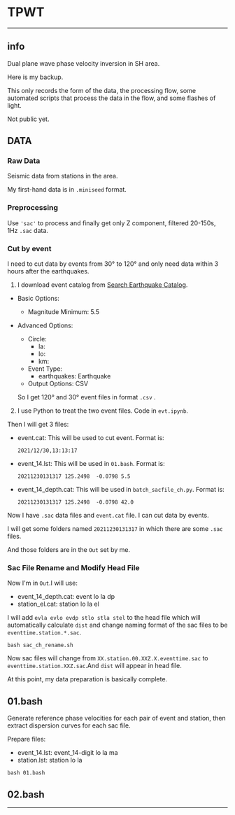 # TPWT
---
## info
Dual plane wave phase velocity inversion in SH area.

Here is my backup.

This only records the form of the data,
the processing flow, some automated scripts that
process the data in the flow,
and some flashes of light.

Not public yet.
## DATA
### Raw Data
Seismic data from stations in the area.

My first-hand data is in `.miniseed` format.

### Preprocessing
Use `'sac'` to process and finally get only Z component, filtered 20-150s, 1Hz `.sac` data.
### Cut by event
I need to cut data by events from 30&deg; to 120&deg; and only need data within 3 hours after the earthquakes.

1. I download event catalog from 
[Search Earthquake Catalog](https://earthquake.usgs.gov/earthquakes/search/).

- Basic Options: 
   - Magnitude Minimum: 5.5

- Advanced Options:
  - Circle:
    - la:
    - lo:
    - km:
  - Event Type:
    - earthquakes: Earthquake
  - Output Options: CSV
  
  So I get 120&deg; and 30&deg; event files in format `.csv` .

2. I use Python to treat the two event files. Code in `evt.ipynb`.

  Then I will get 3 files:
  - event.cat: This will be used to cut event. Format is:

    `2021/12/30,13:13:17`
  - event_14.lst: This will be used in `01.bash`. Format is:

    `20211230131317 125.2498  -0.0798 5.5`
  - event_14_depth.cat: This will be used in `batch_sacfile_ch.py`. Format is:

    `20211230131317 125.2498  -0.0798 42.0`

Now I have `.sac` data files and `event.cat` file. I can cut data by events.

I will get some folders named `20211230131317` in which there are some `.sac` files.

And those folders are in the `Out` set by me.

### Sac File Rename and Modify Head File

Now I'm in `Out`.I will use:
- event_14_depth.cat: event lo la dp
- station_el.cat: station lo la el

I will add `evla evlo evdp stlo stla stel` to the head file which will automatically calculate `dist`
and change naming format of the sac files to be `eventtime.station.*.sac`.

`bash sac_ch_rename.sh`

Now sac files will change from `XX.station.00.XXZ.X.eventtime.sac`
to `eventtime.station.XXZ.sac`.And `dist` will appear in head file.

At this point, my data preparation is basically complete.
## 01.bash

Generate reference phase velocities for each pair of event and station, 
then extract dispersion curves for each sac file.

Prepare files:
- event_14.lst: event_14-digit lo la ma
- station.lst: station lo la

`bash 01.bash`

## 02.bash

---
